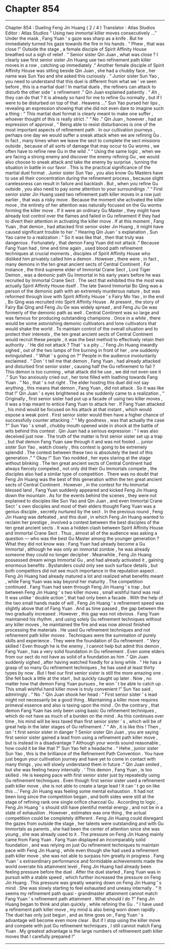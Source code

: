 
# Chapter 854


---

Chapter 854 : Dueling Feng Jin Huang ( 2 / 4 )
Translator :
Atlas Studios
Editor :
Atlas Studios
“ Using two immortal killer moves consecutively …”
Under the mask , Fang Yuan ’ s gaze was sharp as a knife .
But he immediately turned his gaze towards the fire in his hands .
“ Phew , that was close !” Outside the stage , a female disciple of Spirit Affinity House breathed out a sigh of relief .
“ Senior sister Qin Juan , what was close ? I clearly saw first senior sister Jin Huang use two refinement path killer moves in a row , catching up immediately .” Another female disciple of Spirit Affinity House was sitting beside Qin Juan , she had a chubby face , her name was Sun Yao and she asked this curiously .
“ Junior sister Sun Yao , you need to understand that this duel is different from what we ’ ve seen before , this is a martial duel ! In martial duels , the refiners can attack to disturb the other side ’ s refinement .” Qin Juan explained patiently .
“ Ah , they can do that ? It is already so hard for me to refine Gu normally , but if I were to be disturbed on top of that . Heavens …” Sun Yao pursed her lips , revealing an expression showing that she did not even dare to imagine such a thing : “ This martial duel format is clearly meant to make one suffer , whoever thought of this is really strict .”
“ No .” Qin Juan , however , had an expression of approval , “ Being able to resist disturbances is one of the most important aspects of refinement path . In our cultivation journeys , perhaps one day we would suffer a sneak attack when we are refining Gu . In fact , many times when we leave the sect to complete the sect missions outside , because of all sorts of damage that may occur to Gu worms , we often have to refine new Gu in the wild .”
“ Using the same logic , when we are facing a strong enemy and discover the enemy refining Gu , we would also choose to sneak attack and take the enemy by surprise , turning the situation in battle in our favor . This is the practical significance of the martial duel format . Junior sister Sun Yao , you also know Gu Masters have to use all their concentration during the refinement process , because slight carelessness can result in failure and backlash . But , when you refine Gu outside , you also need to pay some attention to your surroundings .”
“ First senior sister Jin Huang used two refinement path killer moves in a row just earlier , that was a risky move . Because the moment she activated the killer move , the entirety of her attention was naturally focused on the Gu worms forming the killer move . If it were an ordinary Gu Master , they might have already lost control over the flames and failed in Gu refinement if they had to divert their attention in activating the killer move . If at this moment , Fang Yuan , that demon , had attacked first senior sister Jin Huang , it might have caused significant trouble to her .”
Hearing Qin Juan ’ s explanation , Sun Yao came to a realization : “ So it was like that , then that truly was dangerous . Fortunately , that demon Fang Yuan did not attack .”
Because Fang Yuan had , time and time again , used blood path refinement techniques at crucial moments , disciples of Spirit Affinity House who disliked him privately called him a demon .
However , there were , in fact , many demons in the ten great ancient sects of Central Continent .
For instance , the third supreme elder of Immortal Crane Sect , Lord Tiger Demon , was a demonic path Gu Immortal in his early years before he was recruited by Immortal Crane Sect .
The sect that exhibited this the most was actually Spirit Affinity House itself .
The late Sword Immortal Bo Qing was a person of the demonic path with an extremely murderous nature , but was reformed through love with Spirit Affinity House ’ s Fairy Mo Yao , in the end , Bo Qing was recruited into Spirit Affinity House .
At present , the story of Fairy Bai Qing and Feng Jiu Ge was widely spread , and Feng Jiu Ge was formerly of the demonic path as well .
Central Continent was so large and was famous for producing outstanding champions . Once in a while , there would be some astonishing demonic cultivators and lone cultivators that would shake the world .
To maintain control of the overall situation and to protect their interests , the ten great ancient sects of Central Continent would recruit these people , it was the best method to effectively retain their authority .
‘ He did not attack ? That ’ s a pity …’ Feng Jin Huang inwardly sighed , out of the two lumps of fire burning in front of her , one suddenly extinguished .
“ What ’ s going on ?” People in the audience involuntarily exclaimed .
“ Don ’ t tell me that demon , Fang Yuan , had already attacked and disturbed first senior sister , causing half the Gu refinement to fail ? This demon is too cunning , what attack did he use , we did not even see it .” Sun Yao anxiously cried out , her tone filled with loathing towards Fang Yuan .
“ No , that ’ s not right . The elder hosting this duel did not say anything , this means that demon , Fang Yuan , did not attack . So it was like that !” Qin Juan ’ s eyes brightened as she suddenly came to a realization , “ Originally , first senior sister had put up a facade of using two killer moves , it was a trap meant to entice Fang Yuan to attack her . If Fang Yuan attacked , his mind would be focused on his attack at that instant , which would expose a weak point . First senior sister would then have a higher chance of successfully counter attacking .”
“ My goodness , was that actually the case ?” Sun Yao ’ s small , chubby mouth opened wide in shock at the battle of wits behind this contest .
Qin Juan had a serious expression : “ I was also deceived just now . The truth of the matter is first senior sister set up a trap , but that demon Fang Yuan saw through it and was not fooled … junior sister Sun Yao , watch closely , this contest is going to be extremely splendid . The contest between these two is absolutely the best of this generation .”
“ Okay !” Sun Yao nodded , her eyes staring at the stage without blinking .
The ten great ancient sects of Central Continent had always fiercely competed , not only did their Gu Immortals compete , the disciples also had a similar type of competition .
There was no doubt that Feng Jin Huang was the best of this generation within the ten great ancient sects of Central Continent .
However , in the contest for Hu Immortal blessed land , Fang Yuan suddenly appeared and kicked Feng Jin Huang down the mountain . As for the events behind the scenes , they were not explained to disciples like Sun Yao and Qin Juan , and even Immortal Crane Sect ’ s own disciples and most of their elders thought Fang Yuan was a genius disciple , secretly nurtured by the sect .
In the previous round , Feng Jin Huang was defeated , and this duel , in which Feng Jin Huang wanted to reclaim her prestige , involved a contest between the best disciples of the ten great ancient sects . It was a hidden clash between Spirit Affinity House and Immortal Crane Sect .
Thus , almost all of the audience was asking a question — who was the best Gu Master among the younger generation ?
What they did not know was : Fang Yuan had already become a Gu Immortal , although he was only an immortal zombie , he was already someone they could no longer decipher . Meanwhile , Feng Jin Huang possessed dream wings Immortal Gu , and had already activated it , gaining enormous benefits .
Bystanders could only see such surface details , but both competitors did not see much importance in the reputation aspect . Feng Jin Huang had already matured a lot and realized what benefits meant , while Fang Yuan was way beyond her maturity .
The competition continued .
Fang Yuan had seen through Feng Jin Huang ’ s trap , but between Feng Jin Huang ’ s two killer moves , small wishful hand was real . It was unlike ‘ double action ’, that had only been a facade .
With the help of the two small hands made of will , Feng Jin Huang ’ s refinement speed was slightly above that of Fang Yuan . And as time passed , the gap between the two gradually increased .
However , this gap was not obvious .
Fang Yuan maintained his rhythm , and using solely Gu refinement techniques without any killer moves , he maintained the fire and was now almost finished processing the materials .
He used Gu refinement techniques and not refinement path killer moves . Techniques were the summation of purely skills and experience . They were the foundation of Gu refinement .
“ Very skilled ! Even though he is the enemy , I cannot help but admit this demon , Fang Yuan , has a very solid foundation in Gu refinement . Even some elders from our sect do not have as solid of a foundation as him .” Qin Juan suddenly sighed , after having watched fixedly for a long while .
“ He has a grasp of so many Gu refinement techniques , he has used at least thirty types by now . But I feel our first senior sister is still the more amazing one . She fell back a little at the start , but quickly caught up later . Now , no matter how that demon Fang Yuan pursues , he won ’ t be able to catch up . This small wishful hand killer move is truly convenient !” Sun Yao said , admiringly .
“ No .” Qin Juan shook her head : “ First senior sister ’ s lead might not necessarily be a good thing . Maintaining a killer move requires primeval essence and also is taxing upon the mind . On the contrary , that demon Fang Yuan has only been using basic Gu refinement techniques , which do not have as much of a burden on the mind . As this continues over time , his mind will be less taxed than first senior sister ’ s , which will be of great help in the later stages of Gu refinement .”
“ Ah , it is like this ! Then , isn ’ t first senior sister in danger ? Senior sister Qin Juan , you are saying first senior sister gained a lead from using a refinement path killer move , but is instead in a disadvantage ? Although your words sound reasonable , how could it be like that ?” Sun Yao felt a headache .
“ Hehe , junior sister Sun Yao , this is the brilliance of the Refinement Path Convention . You have just begun your cultivation journey and have yet to come in contact with many things , you will slowly understand them in future .” Qin Juan smiled , but she was feeling heavy internally .
‘ This demon , Fang Yuan , is too skilled . He is keeping pace with first senior sister just by repeatedly using Gu refinement techniques . Even though first senior sister used a refinement path killer move , she is not able to create a large lead ! It can ’ t go on like this …’
Feng Jin Huang was feeling some mental exhaustion .
It had not been long since the competition began , and both sides were still at the stage of refining rank one single orifice charcoal Gu .
According to logic , Feng Jin Huang ’ s should still have plentiful mental energy , and not be in a state of exhaustion .
However , estimates was one thing , the actual competition could be completely different .
Feng Jin Huang could disregard the gazes from outside the stage , her talents were outstanding and with Gu Immortals as parents , she had been the center of attention since she was young , she was already used to it .
The pressure on Feng Jin Huang mainly came from Fang Yuan .
Fang Yuan displayed an incomparably solid foundation , and was relying on just Gu refinement techniques to maintain pace with Feng Jin Huang , while even though she had used a refinement path killer move , she was not able to surpass him greatly in progress .
Fang Yuan ’ s extraordinary performance and formidable achievements made the world overrate his attainment level , Feng Jin Huang had already been feeling pressure before the duel .
After the duel started , Fang Yuan was in pursuit with a stable speed , which further increased the pressure on Feng Jin Huang .
This pressure was greatly wearing down on Feng Jin Huang ’ s mind . She was slowly starting to feel exhausted and uneasy internally .
“ It seems my refinement path quasi - grandmaster attainment cannot match Fang Yuan ’ s refinement path attainment . What should I do ?” Feng Jin Huang began to think and plan quickly , while refining the Gu .
“ I have used a refinement path killer move , my mind is also being worn down rapidly . The duel has only just begun , and as time goes on , Fang Yuan ’ s advantage will become even more clear . But if I stop using the killer move and compete with just Gu refinement techniques , I still cannot match Fang Yuan . My greatest advantage is the large numbers of refinement path killer moves that I carefully prepared !”

---

